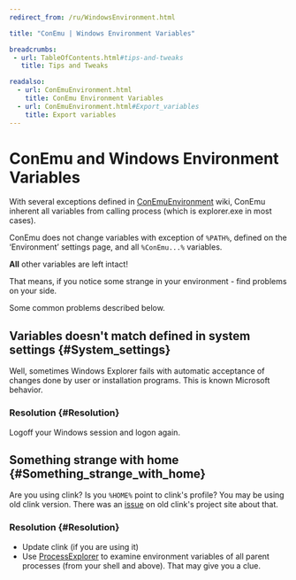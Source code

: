 ```yaml
---
redirect_from: /ru/WindowsEnvironment.html

title: "ConEmu | Windows Environment Variables"

breadcrumbs:
 - url: TableOfContents.html#tips-and-tweaks
   title: Tips and Tweaks

readalso:
  - url: ConEmuEnvironment.html
    title: ConEmu Environment Variables
  - url: ConEmuEnvironment.html#Export_variables
    title: Export variables
---
```


# ConEmu and Windows Environment Variables

With several exceptions defined in [ConEmuEnvironment](ConEmuEnvironment.html) wiki,
ConEmu inherent all variables from calling process (which is explorer.exe in most cases).

ConEmu does not change variables with exception of `%PATH%`,
defined on the ‘Environment’ settings page,
and all `%ConEmu...%` variables.

**All** other variables are left intact!

That means, if you notice some strange in your environment - find problems on your side.

Some common problems described below.


## Variables doesn't match defined in system settings  {#System_settings}

Well, sometimes Windows Explorer fails with automatic acceptance of changes
done by user or installation programs. This is known Microsoft behavior.

### Resolution   {#Resolution}

Logoff your Windows session and logon again.



## Something strange with home  {#Something_strange_with_home}

Are you using clink? Is you `%HOME%` point to clink's profile?
You may be using old clink version.
There was an [issue](https://code.google.com/p/clink/issues/detail?id=113)
on old clink's project site about that.

### Resolution   {#Resolution}

* Update clink (if you are using it)
* Use [ProcessExplorer](ProcessExplorer.html) to examine environment variables
  of all parent processes (from your shell and above). That may give you a clue.
